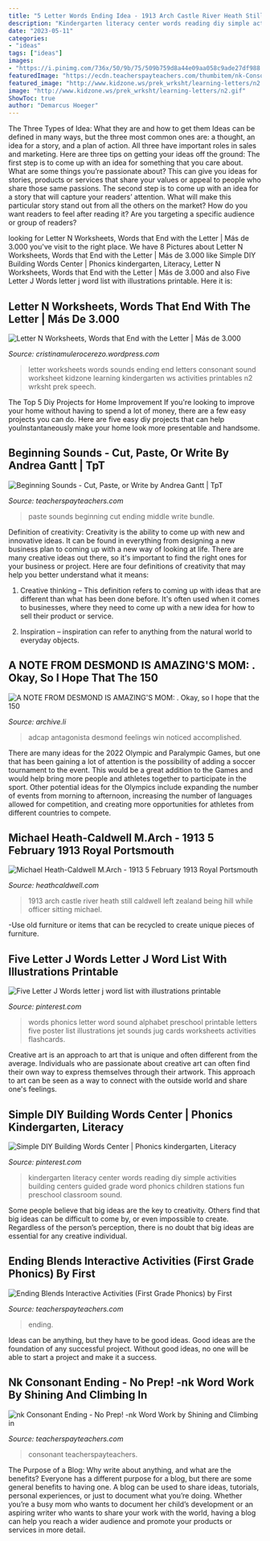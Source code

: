 ```yaml
---
title: "5 Letter Words Ending Idea - 1913 Arch Castle River Heath Still Caldwell Left Zealand Being Hill While Officer Sitting Michael"
description: "Kindergarten literacy center words reading diy simple activities building centers guided grade word phonics children stations fun preschool classroom sound"
date: "2023-05-11"
categories:
- "ideas"
tags: ["ideas"]
images:
- "https://i.pinimg.com/736x/50/9b/75/509b759d8a44e09aa058c9ade27df988.jpg"
featuredImage: "https://ecdn.teacherspayteachers.com/thumbitem/nk-Consonant-Ending-No-Prep-nk-Word-Work-3736145-1541929324/original-3736145-4.jpg"
featured_image: "http://www.kidzone.ws/prek_wrksht/learning-letters/n2.gif"
image: "http://www.kidzone.ws/prek_wrksht/learning-letters/n2.gif"
ShowToc: true
author: "Demarcus Hoeger"
---
```



The Three Types of Idea: What they are and how to get them
Ideas can be defined in many ways, but the three most common ones are: a thought, an idea for a story, and a plan of action. All three have important roles in sales and marketing. Here are three tips on getting your ideas off the ground: 
The first step is to come up with an idea for something that you care about. What are some things you’re passionate about? This can give you ideas for stories, products or services that share your values or appeal to people who share those same passions. 
The second step is to come up with an idea for a story that will capture your readers’ attention. What will make this particular story stand out from all the others on the market? How do you want readers to feel after reading it? Are you targeting a specific audience or group of readers?

	

		
looking for Letter N Worksheets, Words that End with the Letter | Más de 3.000 you've visit to the right place. We have 8 Pictures about Letter N Worksheets, Words that End with the Letter | Más de 3.000 like Simple DIY Building Words Center | Phonics kindergarten, Literacy, Letter N Worksheets, Words that End with the Letter | Más de 3.000 and also Five Letter J Words letter j word list with illustrations printable. Here it is:
		
    
## Letter N Worksheets, Words That End With The Letter | Más De 3.000

<img loading=lazy src="http://www.kidzone.ws/prek_wrksht/learning-letters/n2.gif" onerror="this.onerror=null;this.src='https://tse4.mm.bing.net/th?id=OIP.rFxxTmwnwWKp0sodvFC1sAHaJ3&amp;pid=15.1';" alt="Letter N Worksheets, Words that End with the Letter | Más de 3.000">

_Source: cristinamulerocerezo.wordpress.com_

>letter worksheets words sounds ending end letters consonant sound worksheet kidzone learning kindergarten ws activities printables n2 wrksht prek speech. 

	

The Top 5 Diy Projects for Home Improvement
If you're looking to improve your home without having to spend a lot of money, there are a few easy projects you can do. Here are five easy diy projects that can help youInstantaneously make your home look more presentable and handsome.

    
## Beginning Sounds - Cut, Paste, Or Write By Andrea Gantt | TpT

<img loading=lazy src="https://ecdn.teacherspayteachers.com/thumbitem/Beginning-Sounds-Cut-Paste-or-Write-3322870-1503324885/original-3322870-3.jpg" onerror="this.onerror=null;this.src='https://tse2.mm.bing.net/th?id=OIP.iV-DWCQqZOPUKsV0gk7neAAAAA&amp;pid=15.1';" alt="Beginning Sounds - Cut, Paste, or Write by Andrea Gantt | TpT">

_Source: teacherspayteachers.com_

>paste sounds beginning cut ending middle write bundle. 

	

Definition of creativity:
Creativity is the ability to come up with new and innovative ideas. It can be found in everything from designing a new business plan to coming up with a new way of looking at life. There are many creative ideas out there, so it's important to find the right ones for your business or project. Here are four definitions of creativity that may help you better understand what it means: 
1. Creative thinking – This definition refers to coming up with ideas that are different than what has been done before. It's often used when it comes to businesses, where they need to come up with a new idea for how to sell their product or service. 

2. Inspiration – inspiration can refer to anything from the natural world to everyday objects.

    
## A NOTE FROM DESMOND IS AMAZING&#039;S MOM: . Okay, So I Hope That The 150

<img loading=lazy src="https://archive.li/W5Vr9/da49a940be94bb4b9fff428ad1ad63d982daa7eb/scr.png" onerror="this.onerror=null;this.src='https://tse1.mm.bing.net/th?id=OIP.ajfPTqMfJl-kDjhBucOxEAHaFj&amp;pid=15.1';" alt="A NOTE FROM DESMOND IS AMAZING&#039;S MOM: . Okay, so I hope that the 150">

_Source: archive.li_

>adcap antagonista desmond feelings win noticed accomplished. 

	

There are many ideas for the 2022 Olympic and Paralympic Games, but one that has been gaining a lot of attention is the possibility of adding a soccer tournament to the event. This would be a great addition to the Games and would help bring more people and athletes together to participate in the sport. Other potential ideas for the Olympics include expanding the number of events from morning to afternoon, increasing the number of languages allowed for competition, and creating more opportunities for athletes from different countries to compete.

    
## Michael Heath-Caldwell M.Arch - 1913 5 February 1913 Royal Portsmouth

<img loading=lazy src="http://www.heathcaldwell.com/yahoo_site_admin/assets/images/1913_Ormuz_Caslte.11722042_std.jpg" onerror="this.onerror=null;this.src='https://tse2.mm.bing.net/th?id=OIP.-AoFNRKxRNRXs2p3dh5m6gHaHk&amp;pid=15.1';" alt="Michael Heath-Caldwell M.Arch - 1913 5 February 1913 Royal Portsmouth">

_Source: heathcaldwell.com_

>1913 arch castle river heath still caldwell left zealand being hill while officer sitting michael. 

	

-Use old furniture or items that can be recycled to create unique pieces of furniture.

    
## Five Letter J Words Letter J Word List With Illustrations Printable

<img loading=lazy src="https://i.pinimg.com/736x/50/9b/75/509b759d8a44e09aa058c9ade27df988.jpg" onerror="this.onerror=null;this.src='https://tse3.mm.bing.net/th?id=OIP.MkguDEfDb8bed75claZtMQAAAA&amp;pid=15.1';" alt="Five Letter J Words letter j word list with illustrations printable">

_Source: pinterest.com_

>words phonics letter word sound alphabet preschool printable letters five poster list illustrations jet sounds jug cards worksheets activities flashcards. 

	

Creative art is an approach to art that is unique and often different from the average. Individuals who are passionate about creative art can often find their own way to express themselves through their artwork. This approach to art can be seen as a way to connect with the outside world and share one's feelings.

    
## Simple DIY Building Words Center | Phonics Kindergarten, Literacy

<img loading=lazy src="https://i.pinimg.com/originals/e1/51/92/e15192234b1d8ed13a52d53529b67840.jpg" onerror="this.onerror=null;this.src='https://tse2.mm.bing.net/th?id=OIP.mg23qyqHxitwVqQKedqwWAHaNI&amp;pid=15.1';" alt="Simple DIY Building Words Center | Phonics kindergarten, Literacy">

_Source: pinterest.com_

>kindergarten literacy center words reading diy simple activities building centers guided grade word phonics children stations fun preschool classroom sound. 

	

Some people believe that big ideas are the key to creativity. Others find that big ideas can be difficult to come by, or even impossible to create. Regardless of the person’s perception, there is no doubt that big ideas are essential for any creative individual.

    
## Ending Blends Interactive Activities (First Grade Phonics) By First

<img loading=lazy src="https://ecdn.teacherspayteachers.com/thumbitem/Ending-Blends-Interactive-Activities-First-Grade-Phonics--2569518-1594201269/original-2569518-4.jpg" onerror="this.onerror=null;this.src='https://tse2.mm.bing.net/th?id=OIP.67xeOoX9_0u5nOZaFT22UgAAAA&amp;pid=15.1';" alt="Ending Blends Interactive Activities (First Grade Phonics) by First">

_Source: teacherspayteachers.com_

>ending. 

	

Ideas can be anything, but they have to be good ideas. Good ideas are the foundation of any successful project. Without good ideas, no one will be able to start a project and make it a success.

    
## Nk Consonant Ending - No Prep! -nk Word Work By Shining And Climbing In

<img loading=lazy src="https://ecdn.teacherspayteachers.com/thumbitem/nk-Consonant-Ending-No-Prep-nk-Word-Work-3736145-1541929324/original-3736145-4.jpg" onerror="this.onerror=null;this.src='https://tse2.mm.bing.net/th?id=OIP.Q2py7GSILChXMQ-TEL4YdwAAAA&amp;pid=15.1';" alt="nk Consonant Ending - No Prep! -nk Word Work by Shining and Climbing in">

_Source: teacherspayteachers.com_

>consonant teacherspayteachers. 

	

The Purpose of a Blog: Why write about anything, and what are the benefits?
Everyone has a different purpose for a blog, but there are some general benefits to having one. A blog can be used to share ideas, tutorials, personal experiences, or just to document what you’re doing. Whether you’re a busy mom who wants to document her child’s development or an aspiring writer who wants to share your work with the world, having a blog can help you reach a wider audience and promote your products or services in more detail.

